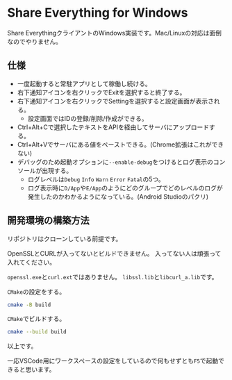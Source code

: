# Share Everything for Windows

Share EverythingクライアントのWindows実装です。Mac/Linuxの対応は面倒なのでやりません。

## 仕様

- 一度起動すると常駐アプリとして稼働し続ける。
- 右下通知アイコンを右クリックでExitを選択すると終了する。
- 右下通知アイコンを右クリックでSettingを選択すると設定画面が表示される。
  - 設定画面ではIDの登録/削除/作成ができる。
- Ctrl+Alt+Cで選択したテキストをAPIを経由してサーバにアップロードする。
- Ctrl+Alt+Vでサーバにある値をペーストできる。(Chrome拡張はこれができない)
- デバッグのため起動オプションに`--enable-debug`をつけるとログ表示のコンソールが出現する。
  - ログレベルは`Debug` `Info` `Warn` `Error` `Fatal`の5つ。
  - ログ表示時に`D/App`や`E/App`のようにどのグループでどのレベルのログが発生したのかわかるようになっている。(Android Studioのパクリ)

## 開発環境の構築方法

リポジトリはクローンしている前提です。

OpenSSLとCURLが入ってないとビルドできません。
入ってない人は頑張って入れてください。

`openssl.exe`と`curl.ext`ではありません。
`libssl.lib`と`libcurl_a.lib`です。

`CMake`の設定をする。

```sh
cmake -B build
```

`CMake`でビルドする。

```sh
cmake --build build
```

以上です。

一応VSCode用にワークスペースの設定をしているので何もせずとも`F5`で起動できると思います。
